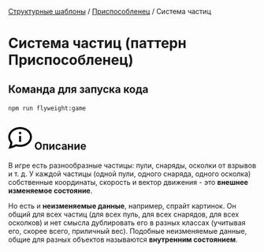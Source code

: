 [Структурные шаблоны](../../#readme) / [Приспособленец](../#readme) / Система частиц

# Система частиц (паттерн Приспособленец)

## Команда для запуска кода

```
npm run flyweight:game
```

## ![](../../../ui/info.svg) Описание

В игре есть разнообразные частицы: пули, снаряды, осколки от взрывов и т. д. У каждой частицы (одной пули, одного снаряда, одного осколка) собственные координаты, скорость и вектор движения - это **внешнее изменяемое состояние**.

Но есть и **неизменяемые данные**, например, спрайт картинок. Он общий для всех частиц (для всех пуль, для всех снарядов, для всех осколков) и нет смысла дублировать его в разных классах (учитывая его, скорее всего, приличный вес). Подобные неизменяемые данные, общие для разных объектов называются **внутренним состоянием**.
